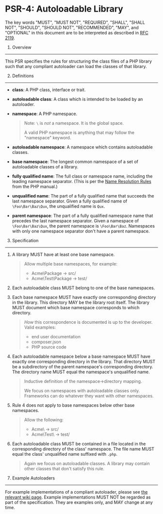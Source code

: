 PSR-4: Autoloadable Library
===========================

The key words "MUST", "MUST NOT", "REQUIRED", "SHALL", "SHALL NOT", "SHOULD",
"SHOULD NOT", "RECOMMENDED", "MAY", and "OPTIONAL" in this document are to be
interpreted as described in [RFC 2119](http://tools.ietf.org/html/rfc2119).


1. Overview
-----------

This PSR specifies the rules for structuring the class files of a PHP library
such that any compliant autoloader can load the classes of that library.


2. Definitions
--------------

- **class**: A PHP class, interface or trait.

- **autoloadable class**: A class which is intended to be loaded by an
  autoloader.

- **namespace**: A PHP namespace.

  > Note: `\` is *not* a namespace. It is the global space.
  >
  > A valid PHP namespace is anything that may follow the "namespace" keyword.

- **autoloadable namespace**: A namespace which contains autoloadable classes.

- **base namespace**: The longest common namespace of a set of autoloadable
  classes of a library.

- **fully qualified name**: The full class or namespace name, including the
  leading namespace separator. (This is per the
  [Name Resolution Rules](http://php.net/manual/en/language.namespaces.rules.php)
  from the PHP manual.)

- **unqualified name**: The part of a fully qualified name that succeeds the
  last namespace separator. Given a fully qualified name of `\Foo\Bar\Baz\Qux`,
  the unqualified name is `Qux`.

- **parent namespace**: The part of a fully qualified namespace name that
  precedes the last namespace separator. Given a namespace of
  `\Foo\Bar\Baz\Qux`, the parent namespace is `\Foo\Bar\Baz`. Namespaces with
  only one namespace separator don't have a parent namespace.


3. Specification
----------------

1. A library MUST have at least one base namespace.

   > Allow multiple base namespaces, for example:
   >
   > * Acme\Package -> src/
   > * Acme\Test\Package -> test/

2. Each autoloadable class MUST belong to one of the base namespaces.

3. Each base namespace MUST have exactly one corresponding directory in the
   library. This directory MAY be the library root itself. The library MUST
   document which base namespace corresponds to which directory.

   > *How* this correspondence is documented is up to the developer. Valid
   > examples:
   >
   > * end user documentation
   > * composer.json
   > * PHP source code

4. Each autoloadable namespace below a base namespace MUST have exactly one
   corresponding directory in the library. That directory MUST be a subdirectory
   of the parent namespace's corresponding directory. The directory name MUST
   equal the namespace's unqualified name.

   > Inductive definition of the namespace->directory mapping.
   >
   > We focus on namespaces with autoloadable classes only. Frameworks can do
   > whatever they want with other namespaces.

5. Rule 4 does not apply to base namespaces below other base namespaces.

   > Allow the following:
   >
   > * Acme\ -> src/
   > * Acme\Test\ -> test/

6. Each autoloadable class MUST be contained in a file located in the
   corresponding directory of the class' namespace. The file name MUST equal the
   class' unqualified name suffixed with `.php`.

   > Again we focus on autoloadable classes. A library may contain other classes
   > that don't satisfy this rule.


4. Example Autoloaders
----------------------

For example implementations of a compliant autoloader, please see [the relevant
wiki page][]. Example implementations MUST NOT be regarded as part of the
specification. They are examples only, and MAY change at any time.

[the relevant wiki page]: https://github.com/php-fig/fig-standards/wiki/PSR-4-Example-Implementations

